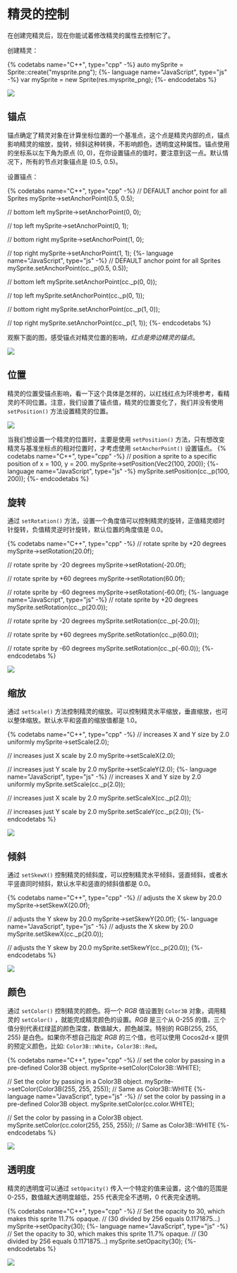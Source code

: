 # 精灵的控制

在创建完精灵后，现在你能试着修改精灵的属性去控制它了。

创建精灵：

{% codetabs name="C++", type="cpp" -%}
auto mySprite = Sprite::create("mysprite.png");
{%- language name="JavaScript", type="js" -%}
var mySprite = new Sprite(res.mysprite_png);
{%- endcodetabs %}

![](../../en/sprites/sprites-img/i1.png "")

## 锚点

锚点确定了精灵对象在计算坐标位置的一个基准点，这个点是精灵内部的点，锚点影响精灵的缩放，旋转，倾斜这种转换，不影响颜色，透明度这种属性。锚点使用的坐标系以左下角为原点 (0, 0)，在你设置锚点的值时，要注意到这一点。默认情况下，所有的节点对象锚点是 (0.5, 0.5)。

设置锚点：

{% codetabs name="C++", type="cpp" -%}
// DEFAULT anchor point for all Sprites
mySprite->setAnchorPoint(0.5, 0.5);

// bottom left
mySprite->setAnchorPoint(0, 0);

// top left
mySprite->setAnchorPoint(0, 1);

// bottom right
mySprite->setAnchorPoint(1, 0);

// top right
mySprite->setAnchorPoint(1, 1);
{%- language name="JavaScript", type="js" -%}
// DEFAULT anchor point for all Sprites
mySprite.setAnchorPoint(cc._p(0.5, 0.5));

// bottom left
mySprite.setAnchorPoint(cc._p(0, 0));

// top left
mySprite.setAnchorPoint(cc._p(0, 1));

// bottom right
mySprite.setAnchorPoint(cc._p(1, 0));

// top right
mySprite.setAnchorPoint(cc._p(1, 1));
{%- endcodetabs %}

观察下面的图，感受锚点对精灵位置的影响，_红点是旁边精灵的锚点_。

![](../../en/sprites/sprites-img/i6.png "")

## 位置

精灵的位置受锚点影响，看一下这个具体是怎样的，以红线红点为环境参考，看精灵的不同位置。注意，我们设置了锚点值，精灵的位置变化了，我们并没有使用 `setPosition()` 方法设置精灵的位置。

![](../../en/sprites/sprites-img/i9.png "")

当我们想设置一个精灵的位置时，主要是使用 `setPosition()` 方法，只有想改变精灵与基准坐标点的相对位置时，才考虑使用 `setAnchorPoint()` 设置锚点。
{% codetabs name="C++", type="cpp" -%}
// position a sprite to a specific position of x = 100, y = 200.
mySprite->setPosition(Vec2(100, 200));
{%- language name="JavaScript", type="js" -%}
mySprite.setPosition(cc._p(100, 200));
{%- endcodetabs %}

## 旋转

通过 `setRotation()` 方法，设置一个角度值可以控制精灵的旋转，正值精灵顺时针旋转，负值精灵逆时针旋转，默认位置的角度值是 0.0。

{% codetabs name="C++", type="cpp" -%}
// rotate sprite by +20 degrees
mySprite->setRotation(20.0f);

// rotate sprite by -20 degrees
mySprite->setRotation(-20.0f);

// rotate sprite by +60 degrees
mySprite->setRotation(60.0f);

// rotate sprite by -60 degrees
mySprite->setRotation(-60.0f);
{%- language name="JavaScript", type="js" -%}
// rotate sprite by +20 degrees
mySprite.setRotation(cc._p(20.0));

// rotate sprite by -20 degrees
mySprite.setRotation(cc._p(-20.0));

// rotate sprite by +60 degrees
mySprite.setRotation(cc._p(60.0));

// rotate sprite by -60 degrees
mySprite.setRotation(cc._p(-60.0));
{%- endcodetabs %}

![](../../en/sprites/sprites-img/i8.png "")

## 缩放

通过 `setScale()` 方法控制精灵的缩放。可以控制精灵水平缩放，垂直缩放，也可以整体缩放。默认水平和竖直的缩放值都是 1.0。

{% codetabs name="C++", type="cpp" -%}
// increases X and Y size by 2.0 uniformly
mySprite->setScale(2.0);

// increases just X scale by 2.0
mySprite->setScaleX(2.0);

// increases just Y scale by 2.0
mySprite->setScaleY(2.0);
{%- language name="JavaScript", type="js" -%}
// increases X and Y size by 2.0 uniformly
mySprite.setScale(cc._p(2.0));

// increases just X scale by 2.0
mySprite.setScaleX(cc._p(2.0));

// increases just Y scale by 2.0
mySprite.setScaleY(cc._p(2.0));
{%- endcodetabs %}

![](../../en/sprites/sprites-img/i5.png "")

## 倾斜

通过 `setSkewX()` 控制精灵的倾斜度，可以控制精灵水平倾斜，竖直倾斜，或者水平竖直同时倾斜，默认水平和竖直的倾斜值都是 0.0。

{% codetabs name="C++", type="cpp" -%}
// adjusts the X skew by 20.0
mySprite->setSkewX(20.0f);

// adjusts the Y skew by 20.0
mySprite->setSkewY(20.0f);
{%- language name="JavaScript", type="js" -%}
// adjusts the X skew by 20.0
mySprite.setSkewX(cc._p(20.0));

// adjusts the Y skew by 20.0
mySprite.setSkewY(cc._p(20.0));
{%- endcodetabs %}

![](../../en/sprites/sprites-img/i7.png "")

## 颜色

通过 `setColor()` 控制精灵的颜色。将一个 _RGB_ 值设置到 `Color3B` 对象，调用精灵的 `setColor()` ，就能完成精灵颜色的设置。_RGB_ 是三个从 0-255 的值，三个值分别代表红绿蓝的颜色深度，数值越大，颜色越深。特别的 RGB(255, 255, 255) 是白色。如果你不想自己指定 _RGB_ 的三个值，也可以使用 Cocos2d-x 提供的预定义颜色，比如: `Color3B::White`，`Color3B::Red`。

{% codetabs name="C++", type="cpp" -%}
// set the color by passing in a pre-defined Color3B object.
mySprite->setColor(Color3B::WHITE);

// Set the color by passing in a Color3B object.
mySprite->setColor(Color3B(255, 255, 255)); // Same as Color3B::WHITE
{%- language name="JavaScript", type="js" -%}
// set the color by passing in a pre-defined Color3B object.
mySprite.setColor(cc.color.WHITE);

// Set the color by passing in a Color3B object.
mySprite.setColor(cc.color(255, 255, 255)); // Same as Color3B::WHITE
{%- endcodetabs %}

![](../../en/sprites/sprites-img/i10.png "")

## 透明度

精灵的透明度可以通过 `setOpacity()` 传入一个特定的值来设置，这个值的范围是 0-255，数值越大透明度越低，255 代表完全不透明，0 代表完全透明。

{% codetabs name="C++", type="cpp" -%}
// Set the opacity to 30, which makes this sprite 11.7% opaque.
// (30 divided by 256 equals 0.1171875...)
mySprite->setOpacity(30);
{%- language name="JavaScript", type="js" -%}
// Set the opacity to 30, which makes this sprite 11.7% opaque.
// (30 divided by 256 equals 0.1171875...)
mySprite.setOpacity(30);
{%- endcodetabs %}

![](../../en/sprites/sprites-img/i11.png "")
